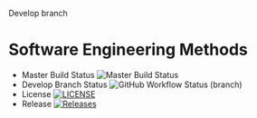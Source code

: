 Develop branch

# Software Engineering Methods
* Master Build Status ![Master Build Status](https://img.shields.io/github/actions/workflow/status/MutantAc/Group11Software/main.yml?branch=master)
* Develop Branch Status ![GitHub Workflow Status (branch)](https://img.shields.io/github/actions/workflow/status/MutantAc/Coursework/main.yml?branch=develop)
* License [![LICENSE](https://img.shields.io/github/license/MutantAc/Coursework.svg?style=flat-square)](https://github.com/MutantAc/Coursework/blob/master/LICENSE)
* Release [![Releases](https://img.shields.io/github/release/MutantAc/Coursework/all.svg?style=flat-square)](https://github.com/MutantAc/Coursework/releases)


